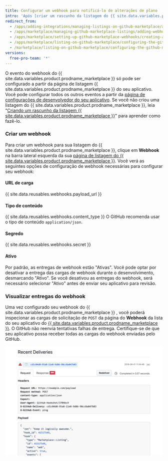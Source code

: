 ```yaml
---
title: Configurar um webhook para notificá-lo de alterações de plano
intro: 'Após [criar um rascunho da listagem do {{ site.data.variables.product.prodname_marketplace }} ](/marketplace/listing-on-github-marketplace/creating-a-draft-github-marketplace-listing/), você pode configurar um webhook que notifica você quando ocorrem alterações nos planos da conta do cliente. Após configurar o webhook, você pode [gerenciar os tipos de evento `marketplace_purchase`](/marketplace/integrating-with-the-github-marketplace-api/github-marketplace-webhook-events/) no seu aplicativo.'
redirect_from:
  - /apps/adding-integrations/managing-listings-on-github-marketplace/adding-webhooks-for-a-github-marketplace-listing/
  - /apps/marketplace/managing-github-marketplace-listings/adding-webhooks-for-a-github-marketplace-listing/
  - /apps/marketplace/setting-up-github-marketplace-webhooks/creating-a-webhook-for-a-github-marketplace-listing/
  - /apps/marketplace/listing-on-github-marketplace/configuring-the-github-marketplace-webhook/
  - /marketplace/listing-on-github-marketplace/configuring-the-github-marketplace-webhook
versions:
  free-pro-team: '*'
---
```




O evento do webhook do {{ site.data.variables.product.prodname_marketplace }} só pode ser configurado a partir da página de listagem {{ site.data.variables.product.prodname_marketplace }} do seu aplicativo. Você pode configurar todos os outros eventos a partir da [página de configurações de desenvolvedor do seu aplicativo](https://github.com/settings/developers). Se você não criou uma listagem do {{ site.data.variables.product.prodname_marketplace }}, leia "[Criando um rascunho da listagem {{ site.data.variables.product.prodname_marketplace }}](/marketplace/listing-on-github-marketplace/creating-a-draft-github-marketplace-listing/)" para aprender como fazê-lo.

### Criar um webhook

Para criar um webhook para sua listagem do {{ site.data.variables.product.prodname_marketplace }}, clique em **Webhook** na barra lateral esquerda da sua [página de listagem do {{ site.data.variables.product.prodname_marketplace }}](https://github.com/marketplace/manage). Você verá as seguintes opções de configuração de webhook necessárias para configurar seu webhook:

#### URL de carga

{{ site.data.reusables.webhooks.payload_url }}

#### Tipo de conteúdo

{{ site.data.reusables.webhooks.content_type }} O GitHub recomenda usar o tipo de conteúdo `application/json`.

#### Segredo

{{ site.data.reusables.webhooks.secret }}

#### Ativo

Por padrão, as entregas de webhook estão "Ativas". Você pode optar por desativar a entrega das cargas de webhook durante o desenvolvimento, desmarcando "Ativo". Se você desativou as entregas do webhook, será necessário selecionar "Ativo" antes de enviar seu aplicativo para revisão.

### Visualizar entregas do webhook

Uma vez configurado seu webhook do {{ site.data.variables.product.prodname_marketplace }} , você poderá inspecionar as cargas de solicitação de `POST` da página do **Webhook** da lista do seu aplicativo do [{{ site.data.variables.product.prodname_marketplace }}](https://github.com/marketplace/manage). O GitHub não reenvia tentativas falhas de entrega. Certifique-se de que seu aplicativo possa receber todas as cargas do webhook enviadas pelo GitHub.

![Inspecione as entregas recentes do webhook de {{ site.data.variables.product.prodname_marketplace }}](/assets/images/marketplace/marketplace_webhook_deliveries.png)
